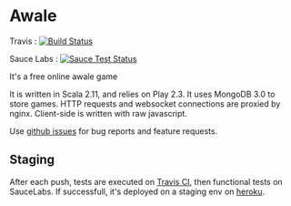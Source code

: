 Awale
=====

Travis : [![Build Status](https://travis-ci.org/YannMoisan/awale-server.svg?branch=master)](https://travis-ci.org/YannMoisan/awale-server)

Sauce Labs : [![Sauce Test Status](https://saucelabs.com/buildstatus/yamo93)](https://saucelabs.com/u/yamo93)

It's a free online awale game

It is written in Scala 2.11, and relies on Play 2.3. It uses MongoDB 3.0 to store games. HTTP requests and websocket connections are proxied by nginx. Client-side is written with raw javascript.

Use [github issues](https://github.com/YannMoisan/awale-server/issues) for bug reports and feature requests.

Staging
-------
After each push, tests are executed on [Travis CI](https://travis-ci.org/YannMoisan/awale-server), then functional tests on SauceLabs. If successfull, it's deployed on a staging env on [heroku](http://awale-server.herokuapp.com/).

